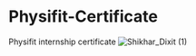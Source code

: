 # Physifit-Certificate
Physifit internship certificate
![Shikhar_Dixit (1)](https://user-images.githubusercontent.com/104693342/219951216-3462a548-d6c0-406e-acdf-0006c5eaff24.png)

